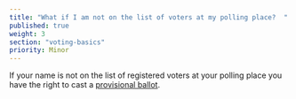 ```yaml
---
title: "What if I am not on the list of voters at my polling place?  "
published: true
weight: 3
section: "voting-basics"
priority: Minor
---
```

If your name is not on the list of registered voters at your polling place you have the right to cast a [provisional ballot](#item-what-is-provisional-ballot).
